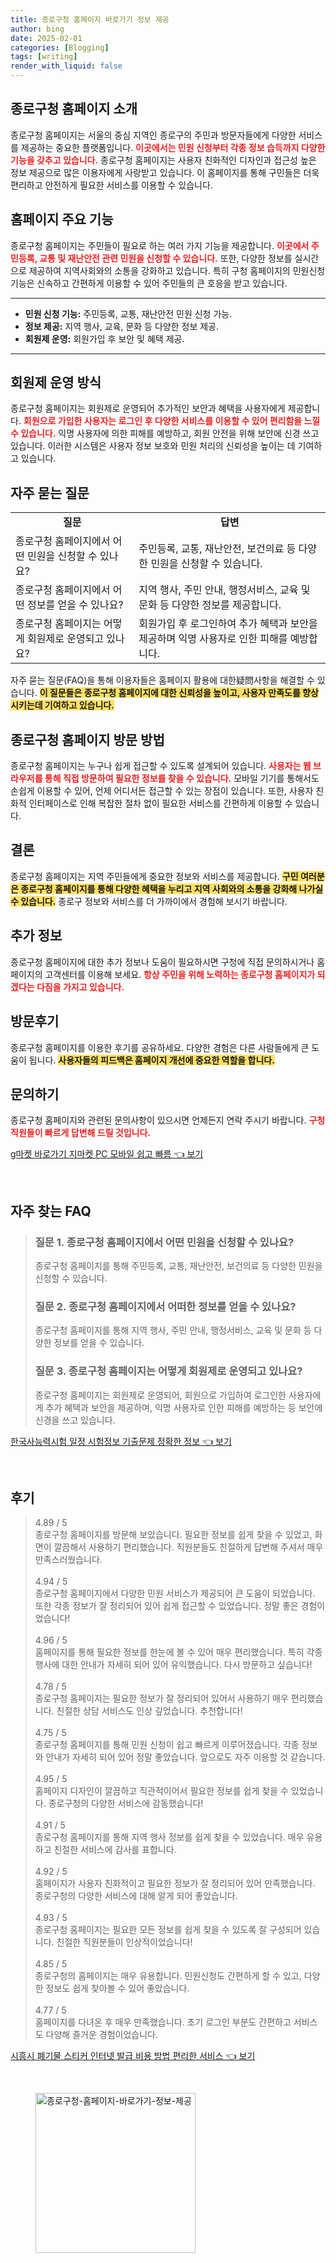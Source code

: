 ```yaml
---
title: 종로구청 홈페이지 바로가기 정보 제공
author: bing
date: 2025-02-01
categories: [Blogging]
tags: [writing]
render_with_liquid: false
---
```



<h2 id='종로구청 홈페이지 소개'>종로구청 홈페이지 소개</h2>

<p>종로구청 홈페이지는 서울의 중심 지역인 종로구의 주민과 방문자들에게 다양한 서비스를 제공하는 중요한 플랫폼입니다. <b><span style="color: #ee2323;">이곳에서는 민원 신청부터 각종 정보 습득까지 다양한 기능을 갖추고 있습니다.</span></b> 종로구청 홈페이지는 사용자 친화적인 디자인과 접근성 높은 정보 제공으로 많은 이용자에게 사랑받고 있습니다. 이 홈페이지를 통해 구민들은 더욱 편리하고 안전하게 필요한 서비스를 이용할 수 있습니다.</p>

<h2 id='홈페이지 주요 기능'>홈페이지 주요 기능</h2>

<p>종로구청 홈페이지는 주민들이 필요로 하는 여러 가지 기능을 제공합니다. <b><span style="color: #ee2323;">이곳에서 주민등록, 교통 및 재난안전 관련 민원을 신청할 수 있습니다.</span></b> 또한, 다양한 정보를 실시간으로 제공하여 지역사회와의 소통을 강화하고 있습니다. 특히 구청 홈페이지의 민원신청 기능은 신속하고 간편하게 이용할 수 있어 주민들의 큰 호응을 받고 있습니다.</p>

<hr />

<ul>
    <li><b>민원 신청 기능:</b> 주민등록, 교통, 재난안전 민원 신청 가능.</li>
    <li><b>정보 제공:</b> 지역 행사, 교육, 문화 등 다양한 정보 제공.</li>
    <li><b>회원제 운영:</b> 회원가입 후 보안 및 혜택 제공.</li>
</ul>

<hr />

<h2 id='회원제 운영 방식'>회원제 운영 방식</h2>

<p>종로구청 홈페이지는 회원제로 운영되어 추가적인 보안과 혜택을 사용자에게 제공합니다. <b><span style="color: #ee2323;">회원으로 가입한 사용자는 로그인 후 다양한 서비스를 이용할 수 있어 편리함을 느낄 수 있습니다.</span></b> 익명 사용자에 의한 피해를 예방하고, 회원 안전을 위해 보안에 신경 쓰고 있습니다. 이러한 시스템은 사용자 정보 보호와 민원 처리의 신뢰성을 높이는 데 기여하고 있습니다.</p>

<h2 id='자주 묻는 질문'>자주 묻는 질문</h2>

<table>
    <tr>
        <td style="text-align: center; height: 17px;"><b>질문</b></td>
        <td style="text-align: center; height: 17px;"><b>답변</b></td>
    </tr>
    <tr>
        <td>종로구청 홈페이지에서 어떤 민원을 신청할 수 있나요?</td>
        <td>주민등록, 교통, 재난안전, 보건의료 등 다양한 민원을 신청할 수 있습니다.</td>
    </tr>
    <tr>
        <td>종로구청 홈페이지에서 어떤 정보를 얻을 수 있나요?</td>
        <td>지역 행사, 주민 안내, 행정서비스, 교육 및 문화 등 다양한 정보를 제공합니다.</td>
    </tr>
    <tr>
        <td>종로구청 홈페이지는 어떻게 회원제로 운영되고 있나요?</td>
        <td>회원가입 후 로그인하여 추가 혜택과 보안을 제공하며 익명 사용자로 인한 피해를 예방합니다.</td>
    </tr>
</table>

<p>자주 묻는 질문(FAQ)을 통해 이용자들은 홈페이지 활용에 대한疑問사항을 해결할 수 있습니다. <b><span style="background-color: #ffe066;">이 질문들은 종로구청 홈페이지에 대한 신뢰성을 높이고, 사용자 만족도를 향상시키는데 기여하고 있습니다.</span></b></p>

<h2 id='종로구청 홈페이지 방문 방법'>종로구청 홈페이지 방문 방법</h2>

<p>종로구청 홈페이지는 누구나 쉽게 접근할 수 있도록 설계되어 있습니다. <b><span style="color: #ee2323;">사용자는 웹 브라우저를 통해 직접 방문하여 필요한 정보를 찾을 수 있습니다.</span></b> 모바일 기기를 통해서도 손쉽게 이용할 수 있어, 언제 어디서든 접근할 수 있는 장점이 있습니다. 또한, 사용자 친화적 인터페이스로 인해 복잡한 절차 없이 필요한 서비스를 간편하게 이용할 수 있습니다.</p>

<h2 id='결론'>결론</h2>

<p>종로구청 홈페이지는 지역 주민들에게 중요한 정보와 서비스를 제공합니다. <b><span style="background-color: #ffe066;">구민 여러분은 종로구청 홈페이지를 통해 다양한 혜택을 누리고 지역 사회와의 소통을 강화해 나가실 수 있습니다.</span></b> 종로구 정보와 서비스를 더 가까이에서 경험해 보시기 바랍니다.</p>

<h2 id='추가 정보'>추가 정보</h2>

<p>종로구청 홈페이지에 대한 추가 정보나 도움이 필요하시면 구청에 직접 문의하시거나 홈페이지의 고객센터를 이용해 보세요. <b><span style="color: #ee2323;">항상 주민을 위해 노력하는 종로구청 홈페이지가 되겠다는 다짐을 가지고 있습니다.</span></b></p>

<h2 id='방문후기'>방문후기</h2>

<p>종로구청 홈페이지를 이용한 후기를 공유하세요. 다양한 경험은 다른 사람들에게 큰 도움이 됩니다. <b><span style="background-color: #ffe066;">사용자들의 피드백은 홈페이지 개선에 중요한 역할을 합니다.</span></b></p>

<h2 id='문의하기'>문의하기</h2>

<p>종로구청 홈페이지와 관련된 문의사항이 있으시면 언제든지 연락 주시기 바랍니다. <b><span style="color: #ee2323;">구청 직원들이 빠르게 답변해 드릴 것입니다.</span></b></p>


<p><a class="click-button" title="g마켓 바로가기 지마켓 PC 모바일 쉽고 빠름" href="https://greenforu.github.io/posts/g%EB%A7%88%EC%BC%93-%EB%B0%94%EB%A1%9C%EA%B0%80%EA%B8%B0-%EC%A7%80%EB%A7%88%EC%BC%93-PC-%EB%AA%A8%EB%B0%94%EC%9D%BC-%EC%89%BD%EA%B3%A0-%EB%B9%A0%EB%A6%84/" rel="dofollow">g마켓 바로가기 지마켓 PC 모바일 쉽고 빠름 👈 보기</a></p><br>
<h2 id='자주_찾는_FAQ'>자주 찾는 FAQ</h2>
<div itemscope="" itemtype="https://schema.org/FAQPage"> 
<blockquote> 
<div itemscope="" itemprop="mainEntity" itemtype="https://schema.org/Question"> 
<h3 itemprop="name">질문 1. 종로구청 홈페이지에서 어떤 민원을 신청할 수 있나요?</h3> 
<div itemscope="" itemprop="acceptedAnswer" itemtype="https://schema.org/Answer"> 
<span itemprop="text"> 
<p>종로구청 홈페이지를 통해 주민등록, 교통, 재난안전, 보건의료 등 다양한 민원을 신청할 수 있습니다.</p> 
</span> 
</div> 
</div> 
<div itemscope="" itemprop="mainEntity" itemtype="https://schema.org/Question"> 
<h3 itemprop="name">질문 2. 종로구청 홈페이지에서 어떠한 정보를 얻을 수 있나요?</h3> 
<div itemscope="" itemprop="acceptedAnswer" itemtype="https://schema.org/Answer"> 
<span itemprop="text"> 
<p>종로구청 홈페이지를 통해 지역 행사, 주민 안내, 행정서비스, 교육 및 문화 등 다양한 정보를 얻을 수 있습니다.</p> 
</span> 
</div> 
</div> 
<div itemscope="" itemprop="mainEntity" itemtype="https://schema.org/Question"> 
<h3 itemprop="name">질문 3. 종로구청 홈페이지는 어떻게 회원제로 운영되고 있나요?</h3> 
<div itemscope="" itemprop="acceptedAnswer" itemtype="https://schema.org/Answer"> 
<span itemprop="text"> 
<p>종로구청 홈페이지는 회원제로 운영되어, 회원으로 가입하여 로그인한 사용자에게 추가 혜택과 보안을 제공하며, 익명 사용자로 인한 피해를 예방하는 등 보안에 신경을 쓰고 있습니다.</p> 
</span> 
</div> 
</div> 
</blockquote> 
</div>
<p><a class="click-button" title="한국사능력시험 일정 시험정보 기출문제 정확한 정보" href="https://greenforu.github.io/posts/%ED%95%9C%EA%B5%AD%EC%82%AC%EB%8A%A5%EB%A0%A5%EC%8B%9C%ED%97%98-%EC%9D%BC%EC%A0%95-%EC%8B%9C%ED%97%98%EC%A0%95%EB%B3%B4-%EA%B8%B0%EC%B6%9C%EB%AC%B8%EC%A0%9C-%EC%A0%95%ED%99%95%ED%95%9C-%EC%A0%95%EB%B3%B4/" rel="dofollow">한국사능력시험 일정 시험정보 기출문제 정확한 정보 👈 보기</a></p><br>
<h2 id='후기'>후기</h2>
<div itemscope itemtype="https://schema.org/Product">
  <blockquote>
  <div itemprop="review" itemscope itemtype="https://schema.org/Review">
      <div itemprop="reviewRating" itemscope itemtype="https://schema.org/Rating"> <span itemprop="ratingValue">4.89</span> / <span itemprop="bestRating">5</span> </div>
      <span itemprop="reviewBody">종로구청 홈페이지를 방문해 보았습니다. 필요한 정보를 쉽게 찾을 수 있었고, 화면이 깔끔해서 사용하기 편리했습니다. 직원분들도 친절하게 답변해 주셔서 매우 만족스러웠습니다.</span>
  </div>
  <br>
  <div itemprop="review" itemscope itemtype="https://schema.org/Review">
      <div itemprop="reviewRating" itemscope itemtype="https://schema.org/Rating"> <span itemprop="ratingValue">4.94</span> / <span itemprop="bestRating">5</span> </div>
      <span itemprop="reviewBody">종로구청 홈페이지에서 다양한 민원 서비스가 제공되어 큰 도움이 되었습니다. 또한 각종 정보가 잘 정리되어 있어 쉽게 접근할 수 있었습니다. 정말 좋은 경험이었습니다!</span>
  </div>
  <br>
  <div itemprop="review" itemscope itemtype="https://schema.org/Review">
      <div itemprop="reviewRating" itemscope itemtype="https://schema.org/Rating"> <span itemprop="ratingValue">4.96</span> / <span itemprop="bestRating">5</span> </div>
      <span itemprop="reviewBody">홈페이지를 통해 필요한 정보를 한눈에 볼 수 있어 매우 편리했습니다. 특히 각종 행사에 대한 안내가 자세히 되어 있어 유익했습니다. 다시 방문하고 싶습니다!</span>
  </div>
  <br>
  <div itemprop="review" itemscope itemtype="https://schema.org/Review">
      <div itemprop="reviewRating" itemscope itemtype="https://schema.org/Rating"> <span itemprop="ratingValue">4.78</span> / <span itemprop="bestRating">5</span> </div>
      <span itemprop="reviewBody">종로구청 홈페이지는 필요한 정보가 잘 정리되어 있어서 사용하기 매우 편리했습니다. 친절한 상담 서비스도 인상 깊었습니다. 추천합니다!</span>
  </div>
  <br>
  <div itemprop="review" itemscope itemtype="https://schema.org/Review">
      <div itemprop="reviewRating" itemscope itemtype="https://schema.org/Rating"> <span itemprop="ratingValue">4.75</span> / <span itemprop="bestRating">5</span> </div>
      <span itemprop="reviewBody">종로구청 홈페이지를 통해 민원 신청이 쉽고 빠르게 이루어졌습니다. 각종 정보와 안내가 자세히 되어 있어 정말 좋았습니다. 앞으로도 자주 이용할 것 같습니다.</span>
  </div>
  <br>
  <div itemprop="review" itemscope itemtype="https://schema.org/Review">
      <div itemprop="reviewRating" itemscope itemtype="https://schema.org/Rating"> <span itemprop="ratingValue">4.95</span> / <span itemprop="bestRating">5</span> </div>
      <span itemprop="reviewBody">홈페이지 디자인이 깔끔하고 직관적이어서 필요한 정보를 쉽게 찾을 수 있었습니다. 종로구청의 다양한 서비스에 감동했습니다!</span>
  </div>
  <br>
  <div itemprop="review" itemscope itemtype="https://schema.org/Review">
      <div itemprop="reviewRating" itemscope itemtype="https://schema.org/Rating"> <span itemprop="ratingValue">4.91</span> / <span itemprop="bestRating">5</span> </div>
      <span itemprop="reviewBody">종로구청 홈페이지를 통해 지역 행사 정보를 쉽게 찾을 수 있었습니다. 매우 유용하고 친절한 서비스에 감사를 표합니다.</span>
  </div>
  <br>
  <div itemprop="review" itemscope itemtype="https://schema.org/Review">
      <div itemprop="reviewRating" itemscope itemtype="https://schema.org/Rating"> <span itemprop="ratingValue">4.92</span> / <span itemprop="bestRating">5</span> </div>
      <span itemprop="reviewBody">홈페이지가 사용자 친화적이고 필요한 정보가 잘 정리되어 있어 만족했습니다. 종로구청의 다양한 서비스에 대해 알게 되어 좋았습니다.</span>
  </div>
  <br>
  <div itemprop="review" itemscope itemtype="https://schema.org/Review">
      <div itemprop="reviewRating" itemscope itemtype="https://schema.org/Rating"> <span itemprop="ratingValue">4.93</span> / <span itemprop="bestRating">5</span> </div>
      <span itemprop="reviewBody">종로구청 홈페이지는 필요한 모든 정보를 쉽게 찾을 수 있도록 잘 구성되어 있습니다. 친절한 직원분들이 인상적이었습니다!</span>
  </div>
  <br>
  <div itemprop="review" itemscope itemtype="https://schema.org/Review">
      <div itemprop="reviewRating" itemscope itemtype="https://schema.org/Rating"> <span itemprop="ratingValue">4.85</span> / <span itemprop="bestRating">5</span> </div>
      <span itemprop="reviewBody">종로구청의 홈페이지는 매우 유용합니다. 민원신청도 간편하게 할 수 있고, 다양한 정보도 쉽게 찾아볼 수 있어 좋았습니다.</span>
  </div>
  <br>
  <div itemprop="review" itemscope itemtype="https://schema.org/Review">
      <div itemprop="reviewRating" itemscope itemtype="https://schema.org/Rating"> <span itemprop="ratingValue">4.77</span> / <span itemprop="bestRating">5</span> </div>
      <span itemprop="reviewBody">홈페이지를 다녀온 후 매우 만족했습니다. 초기 로그인 부분도 간편하고 서비스도 다양해 즐거운 경험이었습니다.</span>
  </div>
  </blockquote>
</div>
<p><a class="click-button" title="시흥시 폐기물 스티커 인터넷 발급 비용 방법 편리한 서비스" href="https://greenforu.github.io/posts/%EC%8B%9C%ED%9D%A5%EC%8B%9C-%ED%8F%90%EA%B8%B0%EB%AC%BC-%EC%8A%A4%ED%8B%B0%EC%BB%A4-%EC%9D%B8%ED%84%B0%EB%84%B7-%EB%B0%9C%EA%B8%89-%EB%B9%84%EC%9A%A9-%EB%B0%A9%EB%B2%95-%ED%8E%B8%EB%A6%AC%ED%95%9C-%EC%84%9C%EB%B9%84%EC%8A%A4/" rel="dofollow">시흥시 폐기물 스티커 인터넷 발급 비용 방법 편리한 서비스 👈 보기</a></p><br>
<figure class="image"><img src="https://greenforu.github.io/assets/img/thumbnail/종로구청-홈페이지-바로가기-정보-제공.webp" alt="종로구청-홈페이지-바로가기-정보-제공" width="256" height="256"></figure>
